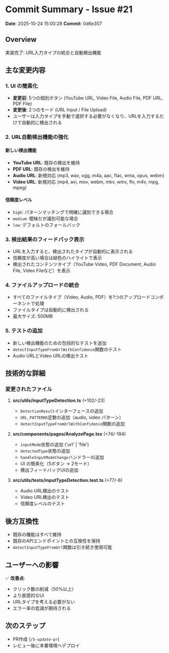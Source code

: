 # Commit Summary - Issue #21
**Date**: 2025-10-24 15:00:28
**Commit**: 0d6e357

## Overview
実装完了: URL入力タイプの統合と自動検出機能

## 主な変更内容

### 1. UI の簡素化
- **変更前**: 5つの個別ボタン (YouTube URL, Video File, Audio File, PDF URL, PDF File)
- **変更後**: 2つのモード (URL Input / File Upload)
- ユーザーは入力タイプを手動で選択する必要がなくなり、URLを入力するだけで自動的に検出される

### 2. URL自動検出機能の強化

#### 新しい検出機能
- **YouTube URL**: 既存の検出を維持
- **PDF URL**: 既存の検出を維持
- **Audio URL**: 新規対応 (mp3, wav, ogg, m4a, aac, flac, wma, opus, webm)
- **Video URL**: 新規対応 (mp4, avi, mov, webm, mkv, wmv, flv, m4v, mpg, mpeg)

#### 信頼度レベル
- `high`: パターンマッチングで明確に識別できる場合
- `medium`: 曖昧だが識別可能な場合
- `low`: デフォルトのフォールバック

### 3. 検出結果のフィードバック表示
- URLを入力すると、検出されたタイプが自動的に表示される
- 信頼度が高い場合は緑色のハイライトで表示
- 検出されたコンテンツタイプ（YouTube Video, PDF Document, Audio File, Video Fileなど）を表示

### 4. ファイルアップロードの統合
- すべてのファイルタイプ（Video, Audio, PDF）を1つのアップロードコンポーネントで処理
- ファイルタイプは自動的に検出される
- 最大サイズ: 500MB

### 5. テストの追加
- 新しい検出機能のための包括的なテストを追加
- `detectInputTypeFromUrlWithConfidence`関数のテスト
- Audio URLとVideo URLの検出テスト

## 技術的な詳細

### 変更されたファイル
1. **src/utils/inputTypeDetection.ts** (+102/-23)
   - `DetectionResult`インターフェースの追加
   - `URL_PATTERNS`定数の追加（audio, video パターン）
   - `detectInputTypeFromUrlWithConfidence`関数の追加

2. **src/components/pages/AnalyzePage.tsx** (+74/-194)
   - `inputMode`状態の追加 ('url' | 'file')
   - `detectedType`状態の追加
   - `handleInputModeChange`ハンドラーの追加
   - UI の簡素化（5ボタン → 2モード）
   - 検出フィードバックUIの追加

3. **src/utils/__tests__/inputTypeDetection.test.ts** (+77/-6)
   - Audio URL検出のテスト
   - Video URL検出のテスト
   - 信頼度レベルのテスト

## 後方互換性
- 既存の機能はすべて維持
- 既存のAPIエンドポイントとの互換性を保持
- `detectInputTypeFromUrl`関数は引き続き使用可能

## ユーザーへの影響
✅ **改善点**:
- クリック数の削減（50%以上）
- より直感的なUI
- URLタイプを考える必要がない
- エラー率の低減が期待される

## 次のステップ
- PR作成 (`/5-update-pr`)
- レビュー後に本番環境へデプロイ
